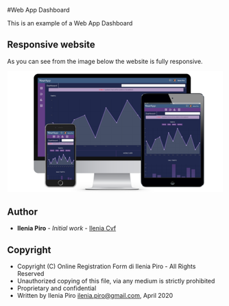 #Web App Dashboard

This is an example of a Web App Dashboard

## Responsive website

As you can see from the image below the website is fully responsive.

![Web App Dashboard](https://github.com/ileniapiro/web_app_dashboard/raw/master/Dashboard-portfolio.png)

## Author

* **Ilenia Piro** - *Initial work* - [Ilenia Cvf](https://github.com/ileniapiro)

## Copyright

* Copyright (C) Online Registration Form di Ilenia Piro - All Rights Reserved
* Unauthorized copying of this file, via any medium is strictly prohibited
* Proprietary and confidential
* Written by Ilenia Piro <ilenia.piro@gmail.com>, April 2020
